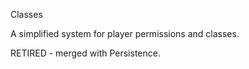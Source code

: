 Classes

A simplified system for player permissions and classes.

RETIRED - merged with Persistence.